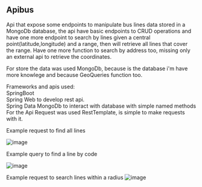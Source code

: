 ## Apibus

Api that expose some endpoints to manipulate bus lines data stored in a MongoDb database, the api have basic endpoints to CRUD operations
and have one more endpoint to search by lines given a central point(latitude,longitude) and a range, then will retrieve all lines that cover the range.
Have one more function to search by address too, missing only an external api to retrieve the coordinates.

For store the data was used MongoDb, because is the database i'm have more knowlege and because GeoQueries function too.

Frameworks and apis used:  
SpringBoot  
Spring Web to develop rest api.  
Spring Data MongoDb to interact with database with simple named methods  
For the Api Request was used RestTemplate, is simple to make requests with it.  

Example request to find all lines

![image](https://user-images.githubusercontent.com/66229329/112041653-66d1ac00-8b25-11eb-893b-a0301b233ee8.png)

Example query to find a line by code

![image](https://user-images.githubusercontent.com/66229329/112042882-cf6d5880-8b26-11eb-8b48-88b804297971.png)

Example request to search lines within a radius
![image](https://user-images.githubusercontent.com/66229329/112041259-f1fe7200-8b24-11eb-9fa3-2c16603157b6.png)




